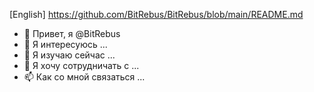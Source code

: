 [English]
https://github.com/BitRebus/BitRebus/blob/main/README.md

- 👋 Привет, я @BitRebus
- 👀 Я интересуюсь ...
- 🌱 Я изучаю сейчас ...
- 💞️ Я хочу сотрудничать с ...
- 📫 Как со мной связаться ...
